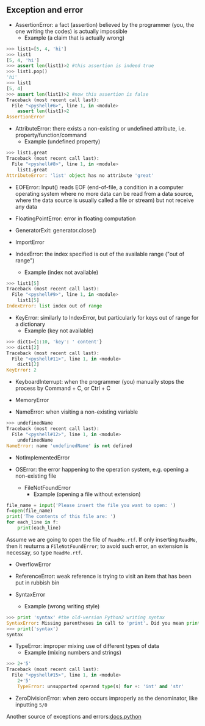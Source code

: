 ## Exception and error

- AssertionError: a fact (assertion) believed by the programmer (you, the one writing the codes) is actually impossible
  - Example (a claim that is actually wrong)
```Python
>>> list1=[5, 4, 'hi']
>>> list1
[5, 4, 'hi']
>>> assert len(list1)>2 #this assertion is indeed true
>>> list1.pop()
'hi'
>>> list1
[5, 4]
>>> assert len(list1)>2 #now this assertion is false
Traceback (most recent call last):
  File "<pyshell#6>", line 1, in <module>
    assert len(list1)>2
AssertionError
```

- AttributeError: there exists a non-existing or undefined attribute, i.e. property/function/command
  - Example (undefined property)
```Python
>>> list1.great
Traceback (most recent call last):
  File "<pyshell#8>", line 1, in <module>
    list1.great
AttributeError: 'list' object has no attribute 'great'
```

- EOFError: Input() reads EOF (end-of-file, a condition in a computer operating system where no more data can be read from a data source, where the data source is usually called a file or stream) but not receive any data 

- FloatingPointError: error in floating computation

- GeneratorExit: generator.close()

- ImportError

- IndexError: the index specified is out of the available range ("out of range")
  - Example (index not available)
```Python
>>> list1[5]
Traceback (most recent call last):
  File "<pyshell#9>", line 1, in <module>
    list1[5]
IndexError: list index out of range
```

- KeyError: similarly to IndexError, but particularly for keys out of range for a dictionary
  - Example (key not available)
```Python
>>> dict1={1:10, 'key': ' content'}
>>> dict1[2]
Traceback (most recent call last):
  File "<pyshell#11>", line 1, in <module>
    dict1[2]
KeyError: 2
```
- KeyboardInterrupt: when the programmer (you) manually stops the process by Command + C, or Ctrl + C

- MemoryError

- NameError: when visiting a non-existing variable
```Python
>>> undefinedName
Traceback (most recent call last):
  File "<pyshell#12>", line 1, in <module>
    undefinedName
NameError: name 'undefinedName' is not defined
```
- NotImplementedError

- OSError: the error happening to the operation system, e.g. opening a non-existing file
  - FileNotFoundError
    - Example (opening a file without extension)

```Python
file_name = input('Please insert the file you want to open: ')
f=open(file_name)
print('The contents of this file are: ')
for each_line in f:
    print(each_line)
```
Assume we are going to open the file of `ReadMe.rtf`. If only inserting `ReadMe`, then it reuturns a `FileNotFoundError`; to avoid such error, an extension is necessay, so type `ReadMe.rtf`. 
- OverflowError

- ReferenceError: weak reference is trying to visit an item that has been put in rubbish bin

- SyntaxError
  - Example (wrong writing style)
```Python
>>> print 'syntax' #the old-version Python2 writing syntax
SyntaxError: Missing parentheses in call to 'print'. Did you mean print('syntac')?
>>> print('syntax')
syntax

```

- TypeError: improper mixing use of different types of data
  - Example (mixing numbers and strings)
```Python
>>> 2+'5'
Traceback (most recent call last):
  File "<pyshell#15>", line 1, in <module>
    2+'5'
    TypeError: unsupported operand type(s) for +: 'int' and 'str'
```

- ZeroDivisionError: when zero occurs improperly as the denominator, like inputting `5/0`


Another source of exceptions and errors:[docs.python](https://docs.python.org/3/library/exceptions.html#exception-hierarchy)


